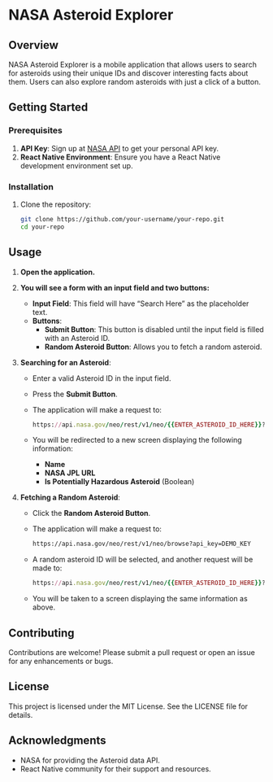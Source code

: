 # NASA Asteroid Explorer

## Overview
NASA Asteroid Explorer is a mobile application that allows users to search for asteroids using their unique IDs and discover interesting facts about them. Users can also explore random asteroids with just a click of a button.

## Getting Started

### Prerequisites
1. **API Key**: Sign up at [NASA API](https://api.nasa.gov/) to get your personal API key.
2. **React Native Environment**: Ensure you have a React Native development environment set up.

### Installation
1. Clone the repository:
   ```bash
   git clone https://github.com/your-username/your-repo.git
   cd your-repo
## Usage

1. **Open the application.**

2. **You will see a form with an input field and two buttons:**
   - **Input Field**: This field will have “Search Here” as the placeholder text.
   - **Buttons**:
     - **Submit Button**: This button is disabled until the input field is filled with an Asteroid ID.
     - **Random Asteroid Button**: Allows you to fetch a random asteroid.

3. **Searching for an Asteroid**:
   - Enter a valid Asteroid ID in the input field.
   - Press the **Submit Button**.
   - The application will make a request to:

     ```ruby
     https://api.nasa.gov/neo/rest/v1/neo/{{ENTER_ASTEROID_ID_HERE}}?api_key={{YOUR_API_KEY}}
     ```

   - You will be redirected to a new screen displaying the following information:
     - **Name**
     - **NASA JPL URL**
     - **Is Potentially Hazardous Asteroid** (Boolean)

4. **Fetching a Random Asteroid**:
   - Click the **Random Asteroid Button**.
   - The application will make a request to:

     ```bash
     https://api.nasa.gov/neo/rest/v1/neo/browse?api_key=DEMO_KEY
     ```

   - A random asteroid ID will be selected, and another request will be made to:

     ```ruby
     https://api.nasa.gov/neo/rest/v1/neo/{{ENTER_ASTEROID_ID_HERE}}?api_key={{YOUR_API_KEY}}
     ```

   - You will be taken to a screen displaying the same information as above.

## Contributing

Contributions are welcome! Please submit a pull request or open an issue for any enhancements or bugs.

## License

This project is licensed under the MIT License. See the LICENSE file for details.

## Acknowledgments

- NASA for providing the Asteroid data API.
- React Native community for their support and resources.



